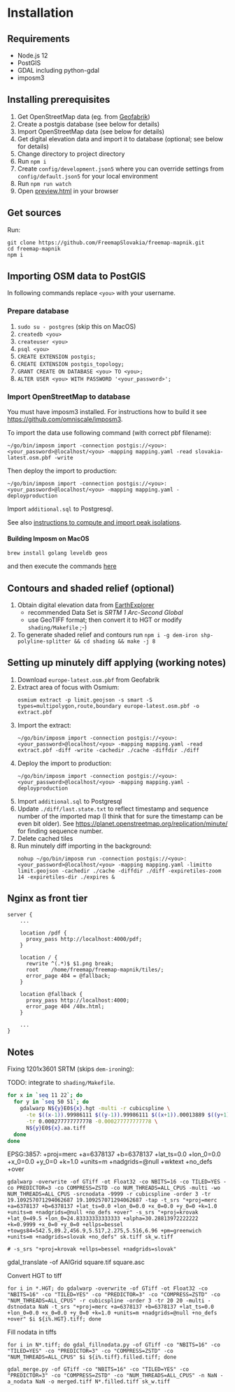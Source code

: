 # Installation

## Requirements

- Node.js 12
- PostGIS
- GDAL including python-gdal
- imposm3

## Installing prerequisites

1. Get OpenStreetMap data (eg. from [Geofabrik](http://download.geofabrik.de/))
1. Create a postgis database (see below for details)
1. Import OpenStreetMap data (see below for details)
1. Get digital elevation data and import it to database (optional; see below for details)
1. Change directory to project directory
1. Run `npm i`
1. Create `config/development.json5` where you can override settings from `config/default.json5` for your local environment
1. Run `npm run watch`
1. Open [preview.html](../preview.html) in your browser

## Get sources

Run:

```
git clone https://github.com/FreemapSlovakia/freemap-mapnik.git
cd freemap-mapnik
npm i
```

## Importing OSM data to PostGIS

In following commands replace `<you>` with your username.

### Prepare database

1. `sudo su - postgres` (skip this on MacOS)
1. `createdb <you>`
1. `createuser <you>`
1. `psql <you>`
1. `CREATE EXTENSION postgis;`
1. `CREATE EXTENSION postgis_topology;`
1. `GRANT CREATE ON DATABASE <you> TO <you>;`
1. `ALTER USER <you> WITH PASSWORD '<your_password>';`

### Import OpenStreetMap to database

You must have imposm3 installed. For instructions how to build it see https://github.com/omniscale/imposm3.

To import the data use following command (with correct pbf filename):

```
~/go/bin/imposm import -connection postgis://<you>:<your_password>@localhost/<you> -mapping mapping.yaml -read slovakia-latest.osm.pbf -write
```

Then deploy the import to production:

```
~/go/bin/imposm import -connection postgis://<you>:<your_password>@localhost/<you> -mapping mapping.yaml -deployproduction
```

Import `additional.sql` to Postgresql.

See also [instructions to compute and import peak isolations](./PEAK_ISOLATION.md).

#### Building Imposm on MacOS

```
brew install golang leveldb geos
```

and then execute the commands [here](https://github.com/omniscale/imposm3/#compile)

## Contours and shaded relief (optional)

1. Obtain digital elevation data from [EarthExplorer](https://earthexplorer.usgs.gov/)
   - recommended Data Set is _SRTM 1 Arc-Second Global_
   - use GeoTIFF format; then convert it to HGT or modify `shading/Makefile` ;-)
1. To generate shaded relief and contours run `npm i -g dem-iron shp-polyline-splitter && cd shading && make -j 8`

## Setting up minutely diff applying (working notes)

1. Download `europe-latest.osm.pbf` from Geofabrik
1. Extract area of focus with Osmium:
   ```
   osmium extract -p limit.geojson -s smart -S types=multipolygon,route,boundary europe-latest.osm.pbf -o extract.pbf
   ```
1. Import the extract:
   ```
   ~/go/bin/imposm import -connection postgis://<you>:<your_password>@localhost/<you> -mapping mapping.yaml -read extract.pbf -diff -write -cachedir ./cache -diffdir ./diff
   ```
1. Deploy the import to production:
   ```
   ~/go/bin/imposm import -connection postgis://<you>:<your_password>@localhost/<you> -mapping mapping.yaml -deployproduction
   ```
1. Import `additional.sql` to Postgresql
1. Update `./diff/last.state.txt` to reflect timestamp and sequence number of the imported map (I think that for sure the timestamp can be even bit older).
   See https://planet.openstreetmap.org/replication/minute/ for finding sequence number.
1. Delete cached tiles
1. Run minutely diff importing in the background:
   ```
   nohup ~/go/bin/imposm run -connection postgis://<you>:<your_password>@localhost/<you> -mapping mapping.yaml -limitto limit.geojson -cachedir ./cache -diffdir ./diff -expiretiles-zoom 14 -expiretiles-dir ./expires &
   ```

## Nginx as front tier

```
server {
    ...

    location /pdf {
      proxy_pass http://localhost:4000/pdf;
    }

    location / {
      rewrite ^(.*)$ $1.png break;
      root    /home/freemap/freemap-mapnik/tiles/;
      error_page 404 = @fallback;
    }

    location @fallback {
      proxy_pass http://localhost:4000;
      error_page 404 /40x.html;
    }

    ...
}
```

## Notes

Fixing 1201x3601 SRTM (skips `dem-iron`ing):

TODO: integrate to `shading/Makefile`.

```bash
for x in `seq 11 22`; do
  for y in `seq 50 51`; do
    gdalwarp N${y}E0${x}.hgt -multi -r cubicspline \
      -te $((x-1)).99986111 $((y-1)).99986111 $((x+1)).00013889 $((y+1)).00013889 \
      -tr 0.000277777777778 -0.000277777777778 \
      N${y}E0${x}.aa.tiff
  done
done
```

EPSG:3857: +proj=merc +a=6378137 +b=6378137 +lat_ts=0.0 +lon_0=0.0 +x_0=0.0 +y_0=0 +k=1.0 +units=m +nadgrids=@null +wktext +no_defs +over

```
gdalwarp -overwrite -of GTiff -ot Float32 -co NBITS=16 -co TILED=YES -co PREDICTOR=3 -co COMPRESS=ZSTD -co NUM_THREADS=ALL_CPUS -multi -wo NUM_THREADS=ALL_CPUS -srcnodata -9999 -r cubicspline -order 3 -tr 19.109257071294062687 19.109257071294062687 -tap -t_srs "+proj=merc +a=6378137 +b=6378137 +lat_ts=0.0 +lon_0=0.0 +x_0=0.0 +y_0=0 +k=1.0 +units=m +nadgrids=@null +no_defs +over" -s_srs "+proj=krovak +lat_0=49.5 +lon_0=24.83333333333333 +alpha=30.28813972222222 +k=0.9999 +x_0=0 +y_0=0 +ellps=bessel +towgs84=542.5,89.2,456.9,5.517,2.275,5.516,6.96 +pm=greenwich +units=m +nadgrids=slovak +no_defs" sk.tiff sk_w.tiff

# -s_srs "+proj=krovak +ellps=bessel +nadgrids=slovak"
```

gdal_translate -of AAIGrid square.tif square.asc

Convert HGT to tiff

```
for i in *.HGT; do gdalwarp -overwrite -of GTiff -ot Float32 -co "NBITS=16" -co "TILED=YES" -co "PREDICTOR=3" -co "COMPRESS=ZSTD" -co "NUM_THREADS=ALL_CPUS" -r cubicspline -order 3 -tr 20 20 -multi -dstnodata NaN -t_srs "+proj=merc +a=6378137 +b=6378137 +lat_ts=0.0 +lon_0=0.0 +x_0=0.0 +y_0=0 +k=1.0 +units=m +nadgrids=@null +no_defs +over" $i ${i%.HGT}.tiff; done
```

Fill nodata in tiffs

```
for i in N*.tiff; do gdal_fillnodata.py -of GTiff -co "NBITS=16" -co "TILED=YES" -co "PREDICTOR=3" -co "COMPRESS=ZSTD" -co "NUM_THREADS=ALL_CPUS" $i ${i%.tiff}.filled.tiff; done
```

```
gdal_merge.py -of GTiff -co "NBITS=16" -co "TILED=YES" -co "PREDICTOR=3" -co "COMPRESS=ZSTD" -co "NUM_THREADS=ALL_CPUS" -n NaN -a_nodata NaN -o merged.tiff N*.filled.tiff sk_w.tiff
```
